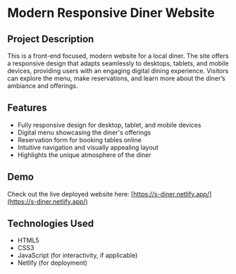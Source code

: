 # Modern Responsive Diner Website

## Project Description
This is a front-end focused, modern website for a local diner. The site offers a responsive design that adapts seamlessly to desktops, tablets, and mobile devices, providing users with an engaging digital dining experience. Visitors can explore the menu, make reservations, and learn more about the diner’s ambiance and offerings.  

## Features
- Fully responsive design for desktop, tablet, and mobile devices  
- Digital menu showcasing the diner's offerings  
- Reservation form for booking tables online  
- Intuitive navigation and visually appealing layout  
- Highlights the unique atmosphere of the diner  

## Demo
Check out the live deployed website here: [https://s-diner.netlify.app/](https://s-diner.netlify.app/)  

## Technologies Used
- HTML5  
- CSS3  
- JavaScript (for interactivity, if applicable)  
- Netlify (for deployment)  
